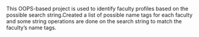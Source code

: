  This OOPS-based project is used to identify faculty profiles based on the possible search string.Created a list of possible name tags for each faculty and some string operations are done on the search
 string to match the faculty’s name tags.
